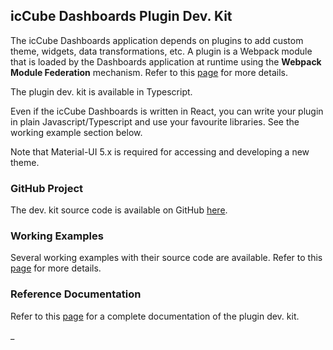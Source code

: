 ## icCube Dashboards Plugin Dev. Kit

The icCube Dashboards application depends on plugins to add custom theme, widgets, data transformations, etc. A plugin
is a Webpack module that is loaded by the Dashboards application at runtime using the **Webpack Module Federation**
mechanism. Refer to this [page](Develop.md) for more details.

The plugin dev. kit is available in Typescript.

Even if the icCube Dashboards is written in React, you can write your plugin in plain Javascript/Typescript and use your
favourite libraries. See the working example section below.

Note that Material-UI 5.x is required for accessing and developing a new theme.

### GitHub Project

The dev. kit source code is available on GitHub [here](https://github.com/ic3-software/ic3-reporting-api).

### Working Examples

Several working examples with their source code are available. Refer to this [page](Examples.md) for more details.

### Reference Documentation

Refer to this [page](Reference.md) for a complete documentation of the plugin dev. kit.

_